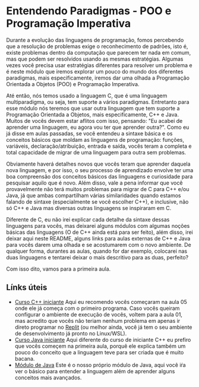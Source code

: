 # Entendendo Paradigmas - POO e Programação Imperativa

Durante a evolução das linguagens de programação, fomos percebendo que a resolução de problemas exige o reconhecimento de padrões, isto é, existe problemas dentro da computação que parecem ter nada em comum, mas que podem ser resolvidos usando as mesmas estratégias. Algumas vezes você precisa usar estratégias diferentes para resolver um problema e é neste módulo que iremos explorar um pouco do mundo dos diferentes paradigmas, mais especificamente, iremos dar uma olhada a Programação Orientada a Objetos (POO) e Programação Imperativa.

Até então, nós temos usado a linguagem C, que é uma linguagem multiparadigma, ou seja, tem suporte a vários paradigmas. Entretanto para esse módulo nós teremos que usar outra linguagem que tem suporte a Programação Orientada a Objetos, mais especificamente, C++ e Java. Muitos de vocês devem estar aflitos com isso, pensando: "Eu acabei de aprender uma linguagem, eu agora vou ter que aprender outra?". Como eu já disse em aulas passadas, se você entendeu a sintaxe básica e os conceitos básicos que moldam as linguagens de programação: funções, variáveis, declaração/atribuição, entrada e saída, vocês teram a completa e total capacidade de migrar de uma linguagem para outra sem problemas.

Obviamente haverá detalhes novos que vocês teram que aprender daquela nova linguagem, e por isso, o seu processo de aprendizado envolve ter uma boa compreensão dos conceitos básicos das linguagens e curiosidade para pesquisar aquilo que é novo. Além disso, vale a pena informar que você provavelmente não terá muitos problemas para migrar de C para C++ e/ou Java, já que ambas compartilham várias similaridades quando estamos falando de sintaxe (especialmente se você escolher C++), e inclusive, não só C++ e Java mas diversas outras linguagens se inspiraram em C.

Diferente de C, eu não irei explicar cada detalhe da sintaxe dessas linguagens para vocês, mas deixarei alguns módulos com algumas noções básicas das linguagens (O de C++ ainda está para ser feito), além disso, irei deixar aqui neste README, alguns links para aulas externas de C++ e Java para vocês darem uma olhada e se acostumarem com o novo ambiente. De qualquer forma, durantes as aulas, quando for dar exemplo, colocarei nas duas linguagens e tentarei deixar o mais descritivo para as duas, perfeito?

Com isso dito, vamos para a primeira aula.

## Línks úteis

- [Curso C++ iniciante](https://youtu.be/PoNIFpc7eAE) Aqui eu recomendo vocês começaram na aula 05 onde ele já começa com o primeiro programa. Caso vocês queiram configurar o ambiente de execução de vocês, voltem para a aula 01, mas acredito que vocês não teriam nenhum problema em apenas ir direto programar no [Replit](https://replit.com/~) (ou melhor ainda, você já tem o seu ambiente de desenvolvimento já pronto no Linux/WSL).
- [Curso Java iniciante](https://youtu.be/mRryrODqQcw) Aqui diferente do curso de iniciante C++ eu prefiro que vocês começem na primeira aula, porquê ele explica também um pouco do conceito que a linguagem teve para ser criada que é muito bacana.
- [Módulo de Java](https://github.com/Programando-o-Mundo/Microfundamentos-AEDs/tree/main/Java) Este é o nosso próprio módulo de Java, aqui você iŕa ver o básico para entender a linguagem além de aprender alguns conceitos mais avançados.
